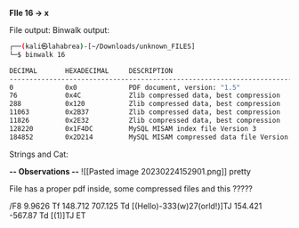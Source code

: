 **FIle 16 -> x**

File output: 
Binwalk output: 



```bash                                                                                                             
┌──(kali㉿lahabrea)-[~/Downloads/unknown_FILES]
└─$ binwalk 16   

DECIMAL       HEXADECIMAL     DESCRIPTION
--------------------------------------------------------------------------------
0             0x0             PDF document, version: "1.5"
76            0x4C            Zlib compressed data, best compression
288           0x120           Zlib compressed data, best compression
11063         0x2B37          Zlib compressed data, best compression
11826         0x2E32          Zlib compressed data, best compression
128220        0x1F4DC         MySQL MISAM index file Version 3
184852        0x2D214         MySQL MISAM compressed data file Version 1

```

Strings and Cat: 

**-- Observations --**
![[Pasted image 20230224152901.png]]
pretty



File has a proper pdf inside, some compressed files and this ?????


/F8 9.9626 Tf 148.712 707.125 Td [(Hello)-333(w)27(orld!)]TJ 154.421 -567.87 Td [(1)]TJ
ET
                                 